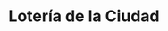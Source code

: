 ---
title: "Lotería de la Ciudad"
url: /ciudad-autonoma-de-buenos-aires/loteria-de-la-ciudad-avenida-san-martin/
shop: lotería
---